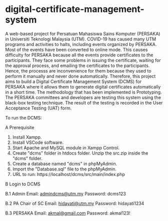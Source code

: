 # digital-certificate-management-system

A web-based project for Persatuan Mahasiswa Sains Komputer (PERSAKA) in Universiti Teknologi Malaysia (UTM).
COVID-19 has caused many UTM programs and activities to halts, including events organized by PERSAKA. Most of the events have been converted to online mode. This causes difficulty for PERSAKA because all the events provide certificates to the participants. They face some problems in issuing the certificate, waiting for the approval process, and emailing the certificates to the participants. Hence, the processs are inconvenience for them because they used to perform it manually and never done automatically. Therefore, this project aims to build a Digital Certificate Management System (DCMS) for PERSAKA where it allows them to generate digital certificates automatically in a short time. The methodology that has been implemented is Prototyping. The PERSAKA committees and developers are testing this system using the black-box testing technique. The result of the testing is recorded in the User Acceptance Testing (UAT) form.

To run the DCMS:

A	Prerequisite
1) Install Xampp.
2) Install VSCode software.
3) Start Apache and MySQL module in Xampp Control.
4) Create "dcms" folder in htdocs folder. Unzip the src.zip inside the "dcms" folder.
5) Create a database named "dcms" in phpMyAdmin.
6) Import the "Database.sql" file to the phpMyAdmin.
7) URL to run: https://localhost/dcms/src/main/index.php

B	Login to DCMS

B.1	Admin
Email:		admindcms@utm.my
Password:	dcms123

B.2	PA Chair of SC
Email:		hidayati@utm.my
Password:	hidayati1234

B.3	PERSAKA
Email:		akmal@gmail.com
Password:	akmal123!
